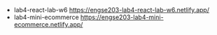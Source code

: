 * lab4-react-lab-w6
  https://engse203-lab4-react-lab-w6.netlify.app/
* lab4-mini-ecommerce
  https://engse203-lab4-mini-ecommerce.netlify.app/
